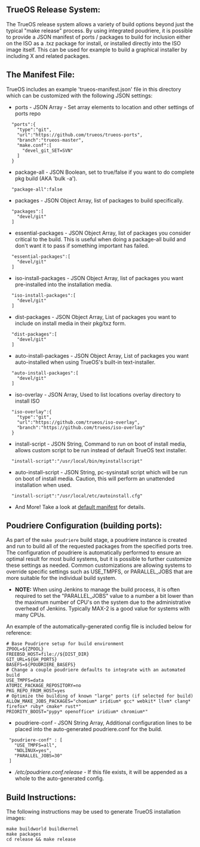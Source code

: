 TrueOS Release System:
--------------

The TrueOS release system allows a variety of build options beyond
just the typical "make release" process. By using integrated poudriere,
it is possible to provide a JSON manifest of ports / packages to build
for inclusion either on the ISO as a .txz package for install, or installed
directly into the ISO image itself. This can be used for example to build
a graphical installer by including X and related packages.


The Manifest File:
--------------

TrueOS includes an example 'trueos-manifest.json' file in this directory
which can be customized with the following JSON settings:

* ports - JSON Array - Set array elements to location and other settings of ports repo

```
  "ports":{
    "type":"git",
    "url":"https://github.com/trueos/trueos-ports",
    "branch":"trueos-master",
    "make.conf":[
      "devel_git_SET=SVN"
    ]
  }
```

* package-all - JSON Boolean, set to true/false if you want to do complete pkg build (AKA 'bulk -a').

```
  "package-all":false
```

* packages - JSON Object Array, list of packages to build specifically.

```
  "packages":[
    "devel/git"
  ]
```

* essential-packages - JSON Object Array, list of packages you consider critical to the build.
This is useful when doing a package-all build and don't want it to pass if something important has failed.

```
  "essential-packages":[
    "devel/git"
  ]
```

* iso-install-packages - JSON Object Array, list of packages you want pre-installed into the installation media.

```
  "iso-install-packages":[
    "devel/git"
  ]
```

* dist-packages - JSON Object Array, List of packages you want to include on install media in their pkg/txz form.

```
  "dist-packages":[
    "devel/git"
  ]
```

* auto-install-packages - JSON Object Array, List of packages you want auto-installed when using TrueOS's built-in text-installer.

```
  "auto-install-packages":[
    "devel/git"
  ]
```
* iso-overlay - JSON Array, Used to list locations overlay directory to install ISO

```
  "iso-overlay":{
    "type":"git",
    "url":"https://github.com/trueos/iso-overlay",
    "branch":"https://github.com/trueos/iso-overlay"
  }
```

* install-script - JSON String, Command to run on boot of install media, allows custom script to be run instead of default TrueOS text installer.
```
  "install-script":"/usr/local/bin/myinstallscript"
```

* auto-install-script - JSON String, pc-sysinstall script which will be run on boot of install media. Caution, this will perform an
unattended installation when used.
```
  "install-script":"/usr/local/etc/autoinstall.cfg"
```

* And More! Take a look at [default manifest](trueos-manifest.json) for details.

Poudriere Configuration (building ports):
--------------
As part of the `make poudriere` build stage, a poudriere instance is created and run to build all of the requested packages from the specified ports tree. The configuration of poudriere is automatically performed to ensure an optimal result for most build systems, but it is possible to further customize these settings as needed. Common customizations are allowing systems to override specific settings such as USE_TMPFS, or PARALLEL_JOBS that are more suitable for the individual build system.

* **NOTE:** When using Jenkins to manage the build process, it is often required to set the "PARALLEL_JOBS" value to a number a bit lower than the maximum number of CPU's on the system due to the administrative overhead of Jenkins. Typically MAX-2 is a good value for systems with many CPUs.

An example of the automatically-generated config file is included below for reference:
```
# Base Poudriere setup for build environment
ZPOOL=${ZPOOL}
FREEBSD_HOST=file://${DIST_DIR}
GIT_URL=${GH_PORTS}
BASEFS=${POUDRIERE_BASEFS}
# Change a couple poudriere defaults to integrate with an automated build
USE_TMPFS=data
ATOMIC_PACKAGE_REPOSITORY=no
PKG_REPO_FROM_HOST=yes
# Optimize the building of known "large" ports (if selected for build)
ALLOW_MAKE_JOBS_PACKAGES="chomium* iridium* gcc* webkit* llvm* clang* firefox* ruby* cmake* rust*"
PRIORITY_BOOST="pypy* openoffice* iridium* chromium*"
```

* poudriere-conf - JSON String Array, Additional configuration lines to be placed into the auto-generated poudriere.conf for the build.
```
 "poudriere-conf" : [
   "USE_TMPFS=all",
   "NOLINUX=yes",
   "PARALLEL_JOBS=30"
 ]
```

* */etc/poudriere.conf.release* - If this file exists, it will be appended as a whole to the auto-generated config.


Build Instructions:
--------------
The following instructions may be used to generate TrueOS installation
images:

```
make buildworld buildkernel
make packages
cd release && make release
```
